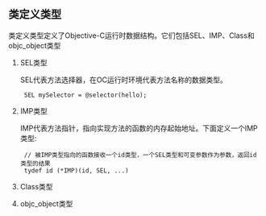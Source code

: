 ## 类定义类型

类定义类型定义了Objective-C运行时数据结构。它们包括SEL、IMP、Class和objc\_object类型

1. SEL类型

   SEL代表方法选择器，在OC运行时环境代表方法名称的数据类型。

   ```
    SEL mySelector = @selector(hello);
   ```

2. IMP类型

   IMP代表方法指针，指向实现方法的函数的内存起始地址。下面定义一个IMP类型:

   ```
    // 被IMP类型指向的函数接收一个id类型，一个SEL类型和可变参数作为参数，返回id类型的结果
    tydef id (*IMP)(id, SEL, ...)
   ```

3. Class类型

4. objc\_object类型



